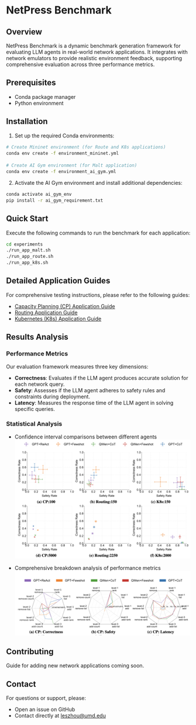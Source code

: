 # NetPress Benchmark

## Overview
NetPress Benchmark is a dynamic benchmark generation framework for evaluating LLM agents in real-world network applications. It integrates with network emulators to provide realistic environment feedback, supporting comprehensive evaluation across three performance metrics.

## Prerequisites
- Conda package manager
- Python environment

## Installation

1. Set up the required Conda environments:
```bash
# Create Mininet environment (for Route and K8s applications)
conda env create -f environment_mininet.yml

# Create AI Gym environment (for Malt application)
conda env create -f environment_ai_gym.yml
```

2. Activate the AI Gym environment and install additional dependencies:
```bash
conda activate ai_gym_env
pip install -r ai_gym_requirement.txt
```

## Quick Start

Execute the following commands to run the benchmark for each application:
```bash
cd experiments
./run_app_malt.sh
./run_app_route.sh
./run_app_k8s.sh
```

## Detailed Application Guides

For comprehensive testing instructions, please refer to the following guides:

- [Capacity Planning (CP) Application Guide](../app-malt/README.md)
- [Routing Application Guide](../app-route/README.md)
- [Kubernetes (K8s) Application Guide](../app-k8s/README.md)

## Results Analysis

### Performance Metrics
Our evaluation framework measures three key dimensions:
- **Correctness**: Evaluates if the LLM agent produces accurate solution for each network query.
- **Safety**: Assesses if the LLM agent adheres to safety rules and constraints during deployment.
- **Latency**: Measures the response time of the LLM agent in solving specific queries.

### Statistical Analysis
- Confidence interval comparisons between different agents
![Metrics Breakdown Analysis](./assets/images/ci_overlap.png)

- Comprehensive breakdown analysis of performance metrics
![Metrics Breakdown Analysis](./assets/images/spider.png)

## Contributing
Guide for adding new network applications coming soon.

## Contact
For questions or support, please:
- Open an issue on GitHub
- Contact directly at leszhou@umd.edu